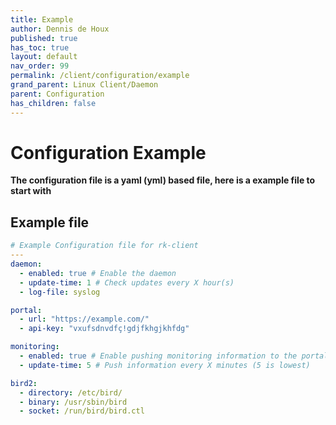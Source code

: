 ```yaml
---
title: Example
author: Dennis de Houx
published: true
has_toc: true
layout: default
nav_order: 99
permalink: /client/configuration/example
grand_parent: Linux Client/Daemon
parent: Configuration
has_children: false
---
```


# Configuration Example

**The configuration file is a yaml (yml) based file, here is a example file to start with**

## Example file

```yaml
# Example Configuration file for rk-client
---
daemon:
  - enabled: true # Enable the daemon
  - update-time: 1 # Check updates every X hour(s)
  - log-file: syslog

portal:
  - url: "https://example.com/"
  - api-key: "vxufsdnvdfç!gdjfkhgjkhfdg"

monitoring:
  - enabled: true # Enable pushing monitoring information to the portal
  - update-time: 5 # Push information every X minutes (5 is lowest)

bird2:
  - directory: /etc/bird/
  - binary: /usr/sbin/bird
  - socket: /run/bird/bird.ctl
```
